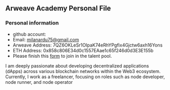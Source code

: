 ## Arweave Academy Personal File

### Personal information

- github account: 
- Email: milanardu75@gmail.com
- Arweave Address: 7QZ6OKLeSr1OIpaK74eRhYPgfix4Gjctw6axh16Yons
- ETH Address: 0x858c806E34d0c1557EAae1c65f246d0d3E3E155b
- Please finish this [form](https://docs.google.com/forms/d/e/1FAIpQLSfWA5fIIcBgmRppm3jNz5vmf9Mai_QMVil-2pO4r7YKn_Zhtw/viewform?usp=sf_link) to join in the talent pool.


I am deeply passionate about developing decentralized applications (dApps) across various blockchain networks within the Web3 ecosystem. Currently, I work as a freelancer, focusing on roles such as node developer, node runner, and node operator
